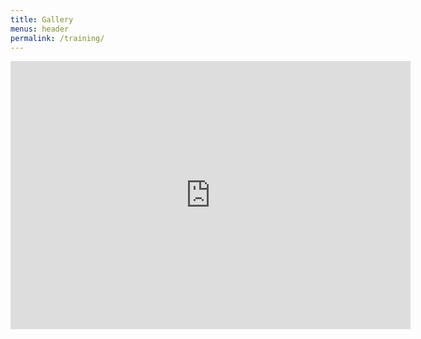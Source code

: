 ```yaml
---
title: Gallery
menus: header
permalink: /training/
---
```

<style type="text/css">
.Species-common {
  display: none;
}
</style>
<iframe src="https://macaulaylibrary.org/asset/226174081/embed" height="429" width="640" frameborder="0" allowfullscreen></iframe>
